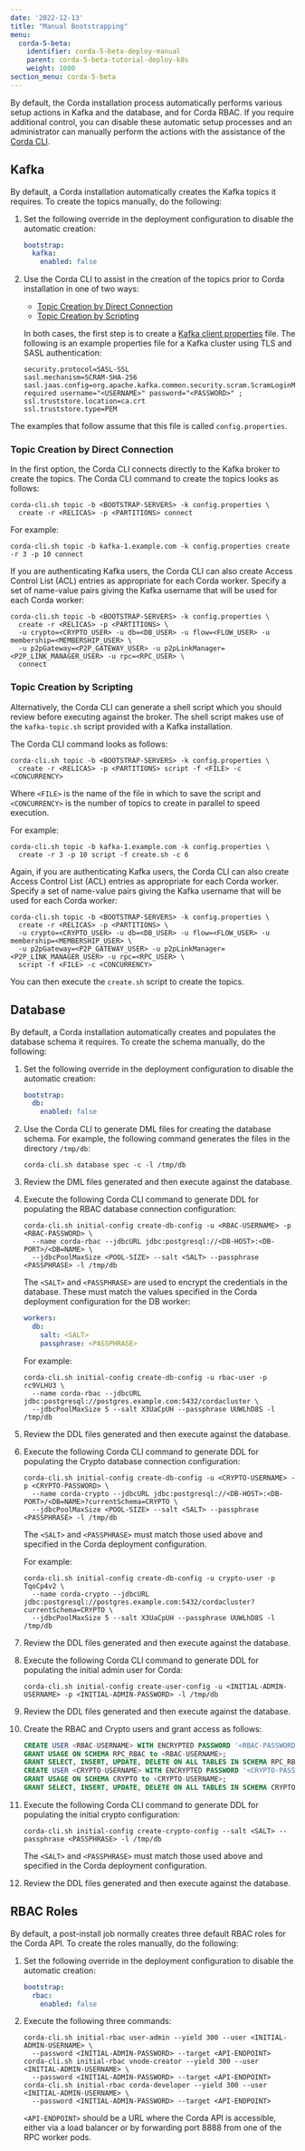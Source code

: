 ```yaml
---
date: '2022-12-13'
title: "Manual Bootstrapping"
menu:
  corda-5-beta:
    identifier: corda-5-beta-deploy-manual
    parent: corda-5-beta-tutorial-deploy-k8s
    weight: 1000
section_menu: corda-5-beta
---
```


By default, the Corda installation process automatically performs various setup actions in Kafka and the database, and for Corda RBAC.
If you require additional control, you can disable these automatic setup processes and an administrator can manually perform the actions with the assistance of the [Corda CLI](../installing-corda-cli.html).

## Kafka

By default, a Corda installation automatically creates the Kafka topics it requires.
To create the topics manually, do the following:
1. Set the following override in the deployment configuration to disable the automatic creation:

   ```yaml
   bootstrap:
     kafka:
       enabled: false
   ```

2. Use the Corda CLI to assist in the creation of the topics prior to Corda installation in one of two ways:
   * [Topic Creation by Direct Connection](#topic-creation-by-direct-connection)
   * [Topic Creation by Scripting](#topic-creation-by-scripting)

   In both cases, the first step is to create a [Kafka client properties](https://kafka.apache.org/documentation/#configuration) file. The following is an example properties file for a Kafka cluster using TLS and SASL authentication:

   ```properties
   security.protocol=SASL-SSL
   sasl.mechanism=SCRAM-SHA-256
   sasl.jaas.config=org.apache.kafka.common.security.scram.ScramLoginModule required username="<USERNAME>" password="<PASSWORD>" ;
   ssl.truststore.location=ca.crt
   ssl.truststore.type=PEM
   ```

The examples that follow assume that this file is called `config.properties`.

### Topic Creation by Direct Connection

In the first option, the Corda CLI connects directly to the Kafka broker to create the topics.
The Corda CLI command to create the topics looks as follows:

```shell
corda-cli.sh topic -b <BOOTSTRAP-SERVERS> -k config.properties \
  create -r <RELICAS> -p <PARTITIONS> connect
```

For example:

```shell
corda-cli.sh topic -b kafka-1.example.com -k config.properties create -r 3 -p 10 connect
```

If you are authenticating Kafka users, the Corda CLI can also create Access Control List (ACL) entries as appropriate for each Corda worker.
Specify a set of name-value pairs giving the Kafka username that will be used for each Corda worker:

```shell
corda-cli.sh topic -b <BOOTSTRAP-SERVERS> -k config.properties \
  create -r <RELICAS> -p <PARTITIONS> \
  -u crypto=<CRYPTO_USER> -u db=<DB_USER> -u flow=<FLOW_USER> -u membership=<MEMBERSHIP_USER> \
  -u p2pGateway=<P2P_GATEWAY_USER> -u p2pLinkManager=<P2P_LINK_MANAGER_USER> -u rpc=<RPC_USER> \
  connect
```

### Topic Creation by Scripting

Alternatively, the Corda CLI can generate a shell script which you should review before executing against the broker.
The shell script makes use of the `kafka-topic.sh` script provided with a Kafka installation.

The Corda CLI command looks as follows:

```shell
corda-cli.sh topic -b <BOOTSTRAP-SERVERS> -k config.properties \
  create -r <RELICAS> -p <PARTITIONS> script -f <FILE> -c <CONCURRENCY>
```

Where `<FILE>` is the name of the file in which to save the script and `<CONCURRENCY>` is the number of topics to create in parallel to speed execution.

For example:

```shell
corda-cli.sh topic -b kafka-1.example.com -k config.properties \
  create -r 3 -p 10 script -f create.sh -c 6
```

Again, if you are authenticating Kafka users, the Corda CLI can also create Access Control List (ACL) entries as appropriate for each Corda worker.
Specify a set of name-value pairs giving the Kafka username that will be used for each Corda worker:

```shell
corda-cli.sh topic -b <BOOTSTRAP-SERVERS> -k config.properties \
  create -r <RELICAS> -p <PARTITIONS> \
  -u crypto=<CRYPTO_USER> -u db=<DB_USER> -u flow=<FLOW_USER> -u membership=<MEMBERSHIP_USER> \
  -u p2pGateway=<P2P_GATEWAY_USER> -u p2pLinkManager=<P2P_LINK_MANAGER_USER> -u rpc=<RPC_USER> \
  script -f <FILE> -c <CONCURRENCY>
```

You can then execute the `create.sh` script to create the topics.

## Database

By default, a Corda installation automatically creates and populates the database schema it requires.
To create the schema manually, do the following:
1. Set the following override in the deployment configuration to disable the automatic creation:

   ```yaml
   bootstrap:
     db:
       enabled: false
   ```



2. Use the Corda CLI to generate DML files for creating the database schema. For example, the following command generates the files in the directory `/tmp/db`:

   ```shell
   corda-cli.sh database spec -c -l /tmp/db
   ```

3. Review the DML files generated and then execute against the database.


4. Execute the following Corda CLI command to generate DDL for populating the RBAC database connection configuration:

   ```shell
   corda-cli.sh initial-config create-db-config -u <RBAC-USERNAME> -p <RBAC-PASSWORD> \
     --name corda-rbac --jdbcURL jdbc:postgresql://<DB-HOST>:<DB-PORT>/<DB=NAME> \
     --jdbcPoolMaxSize <POOL-SIZE> --salt <SALT> --passphrase <PASSPHRASE> -l /tmp/db
   ```

   The `<SALT>` and `<PASSPHRASE>` are used to encrypt the credentials in the database. These must match the values specified in the Corda deployment configuration for the DB worker:

   ```yaml
   workers:
     db:
       salt: <SALT>
       passphrase: <PASSPHRASE>
   ```

   For example:

   ```shell
   corda-cli.sh initial-config create-db-config -u rbac-user -p rc9VLHU3 \
     --name corda-rbac --jdbcURL jdbc:postgresql://postgres.example.com:5432/cordacluster \
     --jdbcPoolMaxSize 5 --salt X3UaCpUH --passphrase UUWLhD8S -l /tmp/db
   ```

5. Review the DDL files generated and then execute against the database.


6. Execute the following Corda CLI command to generate DDL for populating the Crypto database connection configuration:

   ```shell
   corda-cli.sh initial-config create-db-config -u <CRYPTO-USERNAME> -p <CRYPTO-PASSWORD> \
     --name corda-crypto --jdbcURL jdbc:postgresql://<DB-HOST>:<DB-PORT>/<DB=NAME>?currentSchema=CRYPTO \
     --jdbcPoolMaxSize <POOL-SIZE> --salt <SALT> --passphrase <PASSPHRASE> -l /tmp/db
   ```

   The `<SALT>` and `<PASSPHRASE>` must match those used above and specified in the Corda deployment configuration.

   For example:

   ```shell
   corda-cli.sh initial-config create-db-config -u crypto-user -p TqoCp4v2 \
     --name corda-crypto --jdbcURL jdbc:postgresql://postgres.example.com:5432/cordacluster?currentSchema=CRYPTO \
     --jdbcPoolMaxSize 5 --salt X3UaCpUH --passphrase UUWLhD8S -l /tmp/db
   ```

7. Review the DDL files generated and then execute against the database.


8. Execute the following Corda CLI command to generate DDL for populating the initial admin user for Corda:

   ```shell
   corda-cli.sh initial-config create-user-config -u <INITIAL-ADMIN-USERNAME> -p <INITIAL-ADMIN-PASSWORD> -l /tmp/db
   ```

9. Review the DDL files generated and then execute against the database.

10. Create the RBAC and Crypto users and grant access as follows:

    ```sql
    CREATE USER <RBAC-USERNAME> WITH ENCRYPTED PASSWORD '<RBAC-PASSWORD>';
    GRANT USAGE ON SCHEMA RPC_RBAC to <RBAC-USERNAME>;
    GRANT SELECT, INSERT, UPDATE, DELETE ON ALL TABLES IN SCHEMA RPC_RBAC to <RBAC-USERNAME>;
    CREATE USER <CRYPTO-USERNAME> WITH ENCRYPTED PASSWORD '<CRYPTO-PASSWORD>';
    GRANT USAGE ON SCHEMA CRYPTO to <CRYPTO-USERNAME>;
    GRANT SELECT, INSERT, UPDATE, DELETE ON ALL TABLES IN SCHEMA CRYPTO to <CRYPTO-USERNAME>;
    ```

11. Execute the following Corda CLI command to generate DDL for populating the initial crypto configuration:

    ```shell
    corda-cli.sh initial-config create-crypto-config --salt <SALT> --passphrase <PASSPHRASE> -l /tmp/db
    ```

    The `<SALT>` and `<PASSPHRASE>` must match those used above and specified in the Corda deployment configuration.

12. Review the DDL files generated and then execute against the database.

## RBAC Roles

By default, a post-install job normally creates three default RBAC roles for the Corda API.
To create the roles manually, do the following:
1. Set the following override in the deployment configuration to disable the automatic creation:

   ```yaml
   bootstrap:
     rbac:
       enabled: false
   ```

2. Execute the following three commands:

   ```shell
   corda-cli.sh initial-rbac user-admin --yield 300 --user <INITIAL-ADMIN-USERNAME> \
     --password <INITIAL-ADMIN-PASSWORD> --target <API-ENDPOINT>
   corda-cli.sh initial-rbac vnode-creator --yield 300 --user <INITIAL-ADMIN-USERNAME> \
     --password <INITIAL-ADMIN-PASSWORD> --target <API-ENDPOINT>
   corda-cli.sh initial-rbac corda-developer --yield 300 --user <INITIAL-ADMIN-USERNAME> \
     --password <INITIAL-ADMIN-PASSWORD> --target <API-ENDPOINT>
   ```

   `<API-ENDPOINT>` should be a URL where the Corda API is accessible, either via a load balancer or by forwarding port 8888 from one of the RPC worker pods.
